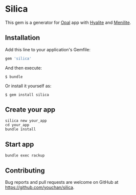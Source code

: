 # Silica

This gem is a generator for [Opal](http://opalrb.org) app with [Hyalite](https://github.com/youchan/hyalite) and [Menilite](https://github.com/youchan/menilite).

## Installation

Add this line to your application's Gemfile:

```ruby
gem 'silica'
```

And then execute:

    $ bundle

Or install it yourself as:

    $ gem install silica

## Create your app

```
silica new your_app
cd your_app
bundle install
```

## Start app

```
bundle exec rackup
```

## Contributing

Bug reports and pull requests are welcome on GitHub at https://github.com/youchan/silica.

